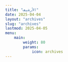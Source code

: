 ```yaml
---
title: "الأرشيف"
date: 2025-04-04
layout: "archives"
slug: "archives"
lastmod: 2025-04-05
menu:
    main: 
        weight: 80
        params:
            icon: archives
---
```


